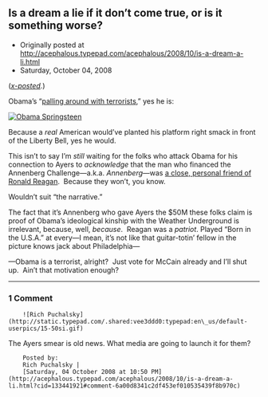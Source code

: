 ## Is a dream a lie if it don’t come true, or is it something worse?

 * Originally posted at http://acephalous.typepad.com/acephalous/2008/10/is-a-dream-a-li.html
 * Saturday, October 04, 2008



([_x-posted_](http://edgeofthewest.wordpress.com/2008/10/04/is-a-dream-a-lie-if-it-dont-come-true-or-is-it-something-worse/).)

Obama’s “[palling around with terrorists](http://proteinwisdom.com/?p=13371),” yes he is:

[![Obama Springsteen](http://edgeofthewest.files.wordpress.com/2008/10/springsteen.jpg?w=341&h=512 "Obama Springsteen")](http://edgeofthewest.files.wordpress.com/2008/10/springsteen.jpg)

Because a _real_ American would’ve planted his platform right smack in front of the Liberty Bell, yes he would.

This isn’t to say I’m _still_ waiting for the folks who attack Obama for his connection to Ayers to _acknowledge_ that the man who financed the Annenberg Challenge—a.k.a. _Annenberg_—was [a close, personal friend of Ronald Reagan](http://edgeofthewest.wordpress.com/2008/09/11/breaking-news-obama-is-ayers-is-annenberg/).  Because they won’t, you know.

Wouldn’t suit “the narrative.”

The fact that it’s Annenberg who gave Ayers the $50M these folks
claim is proof of Obama’s ideological kinship with the Weather Underground is
irrelevant, because, well, _because_.  Reagan was a _patriot_. 
Played “Born in the U.S.A.” at every—I mean, it’s not like that
guitar-totin’ fellow in the picture knows jack about Philadelphia—

[](http://www.youtube.com/v/8qdmjQP9aCA&rel=0)[](http://www.youtube.com/v/8qdmjQP9aCA&rel=0)



—Obama is a terrorist, alright?  Just vote for McCain already and I’ll shut up.  Ain’t that motivation enough?

		

* * *

### 1 Comment 

		

                
[]()

	

		![Rich Puchalsky](http://static.typepad.com/.shared:vee3ddd0:typepad:en\_us/default-userpics/15-50si.gif)
	

	

		

The Ayers smear is old news.  What media are going to launch it for them?

	

		Posted by:
		Rich Puchalsky |
		[Saturday, 04 October 2008 at 10:50 PM](http://acephalous.typepad.com/acephalous/2008/10/is-a-dream-a-li.html?cid=133441921#comment-6a00d8341c2df453ef010535439f8b970c)

		

        